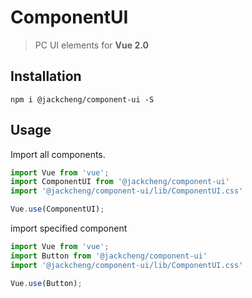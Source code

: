 # ComponentUI


> PC UI elements for **Vue 2.0**




## Installation
```shell
npm i @jackcheng/component-ui -S
```

## Usage

Import all components.

```javascript
import Vue from 'vue';
import ComponentUI from '@jackcheng/component-ui'
import '@jackcheng/component-ui/lib/ComponentUI.css'

Vue.use(ComponentUI);
```

import specified component

```javascript
import Vue from 'vue';
import Button from '@jackcheng/component-ui'
import '@jackcheng/component-ui/lib/ComponentUI.css'

Vue.use(Button);
```








